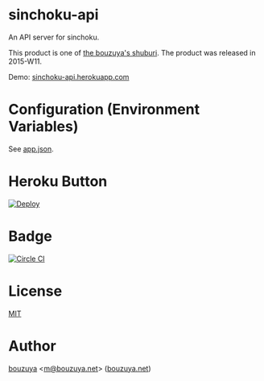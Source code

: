# sinchoku-api

An API server for sinchoku.

This product is one of [the bouzuya's shuburi][shuburi]. The product was released in 2015-W11.

Demo: [sinchoku-api.herokuapp.com](https://sinchoku-api.herokuapp.com/)

# Configuration (Environment Variables)

See [app.json](app.json).

# Heroku Button

[![Deploy](https://www.herokucdn.com/deploy/button.png)](https://heroku.com/deploy)

# Badge

[![Circle CI][circle-ci-badge]][circle-ci]

# License

[MIT](LICENSE)

# Author

[bouzuya][] &lt;[m@bouzuya.net][email]&gt; ([bouzuya.net][url])

[shuburi]: http://shuburi.org/
[circle-ci]: https://circleci.com/gh/bouzuya/sinchoku-api
[circle-ci-badge]: https://circleci.com/gh/bouzuya/sinchoku-api.svg?style=svg
[bouzuya]: https://github.com/bouzuya/
[email]: mailto:m@bouzuya.net
[url]: http://bouzuya.net
